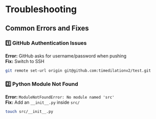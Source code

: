 # Troubleshooting

## Common Errors and Fixes  

### 1️⃣ GitHub Authentication Issues  
**Error:** GitHub asks for username/password when pushing  
**Fix:** Switch to SSH  
```bash
git remote set-url origin git@github.com:timedilationv2/test.git
```

### 2️⃣ Python Module Not Found  
**Error:** `ModuleNotFoundError: No module named 'src'`  
**Fix:** Add an `__init__.py` inside `src/`  
```bash
touch src/__init__.py
```

